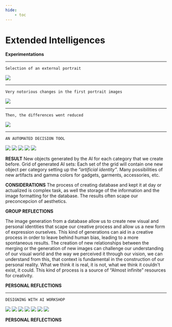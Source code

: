 ```yaml
---
hide:
    - toc
---
```


# Extended Intelligences

**Experimentations**

*********
    Selection of an external portrait
![](../images/ai/111a.jpg)
*********
    Very notorious changes in the first portrait images
![](../images/ai/111.jpg)
*********
    Then, the differences went reduced
![](../images/ai/112.gif)

*********
    AN AUTOMATED DECISION TOOL
![](../images/ai/120.jpg)
![](../images/ai/120a.jpg)
![](../images/ai/121.jpg)
![](../images/ai/122.jpg)
![](../images/ai/123.jpg)

**RESULT**
New objects generated by the AI for each category that we create before.
Grid of generated AI sets: Each set of the grid will contain one new object per category setting up the *“artificial identity”*.
Many possibilities of new artifacts and gamma colors for gadgets, garments, accessories, etc. 

**CONSIDERATIONS**
The process of creating database and kept it at day or actualized is complex task, as well the storage of the information and the image formatting for the database.
The results often scape our preconcepcion of aesthetics.

**GROUP REFLECTIONS**

The image generation from a database allow us to create new visual and personal identities that scape our creative process and allow us a new form of expression ourselves.
This kind of generations can aid in a creative process in order to leave behind human bias, leading to a more spontaneous results.
The creation of new relationships between the merging or the generation of new images can challenge our understanding of our visual world and the way we perceived it through our vision, we can understand from this, that context is fundamental in the construction of our personal reality. What we think it is real, it is not, what we think it couldn't exist, it could.
This kind of process is a source of “Almost infinite” resources for creativity.  

**PERSONAL REFLECTIONS**
>

>

*********
    DESIGNING WITH AI WORKSHOP


![](../images/ai/200.jpg)
![](../images/ai/201.jpg)
![](../images/ai/202.jpg)
![](../images/ai/203.jpg)
![](../images/ai/204.jpg)
![](../images/ai/205.jpg)
![](../images/ai/206.jpg)

**PERSONAL REFLECTIONS**
>

>